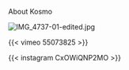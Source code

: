 About Kosmo

![IMG_4737-01-edited.jpg](/images/IMG_4737-01-edited.jpg)

{{< vimeo 55073825 >}}

{{< instagram CxOWiQNP2MO >}}
